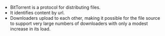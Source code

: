 - BitTorrent is a protocol for distributing files. 
- It identifies content by url.
- Downloaders upload to each other, making it possible for the file source to support very large numbers of downloaders with only a modest increase in its load.